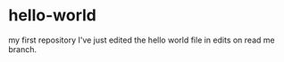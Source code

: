 # hello-world
my first repository
I've just edited the hello world file in edits on read me branch.
